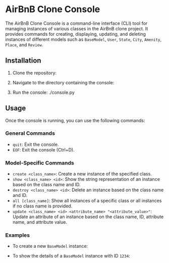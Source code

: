 # AirBnB Clone Console

The AirBnB Clone Console is a command-line interface (CLI) tool for managing instances of various classes in the AirBnB clone project. It provides commands for creating, displaying, updating, and deleting instances of different models such as `BaseModel`, `User`, `State`, `City`, `Amenity`, `Place`, and `Review`.

## Installation

1. Clone the repository:


2. Navigate to the directory containing the console:


3. Run the console: ./console.py


## Usage

Once the console is running, you can use the following commands:

### General Commands

- `quit`: Exit the console.
- `EOF`: Exit the console (Ctrl+D).

### Model-Specific Commands

- `create <class_name>`: Create a new instance of the specified class.
- `show <class_name> <id>`: Show the string representation of an instance based on the class name and ID.
- `destroy <class_name> <id>`: Delete an instance based on the class name and ID.
- `all [class_name]`: Show all instances of a specific class or all instances if no class name is provided.
- `update <class_name> <id> <attribute_name> "<attribute_value>"`: Update an attribute of an instance based on the class name, ID, attribute name, and attribute value.

### Examples

- To create a new `BaseModel` instance:

- To show the details of a `BaseModel` instance with ID `1234`:
